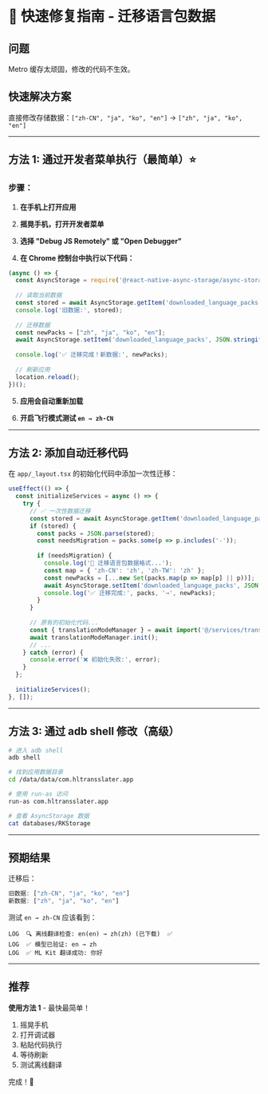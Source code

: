 # 🚀 快速修复指南 - 迁移语言包数据

## 问题
Metro 缓存太顽固，修改的代码不生效。

## 快速解决方案
直接修改存储数据：`["zh-CN", "ja", "ko", "en"]` → `["zh", "ja", "ko", "en"]`

---

## 方法 1: 通过开发者菜单执行（最简单）⭐

### 步骤：

1. **在手机上打开应用**

2. **摇晃手机，打开开发者菜单**

3. **选择 "Debug JS Remotely" 或 "Open Debugger"**

4. **在 Chrome 控制台中执行以下代码：**

```javascript
(async () => {
  const AsyncStorage = require('@react-native-async-storage/async-storage').default;
  
  // 读取当前数据
  const stored = await AsyncStorage.getItem('downloaded_language_packs');
  console.log('旧数据:', stored);
  
  // 迁移数据
  const newPacks = ["zh", "ja", "ko", "en"];
  await AsyncStorage.setItem('downloaded_language_packs', JSON.stringify(newPacks));
  
  console.log('✅ 迁移完成！新数据:', newPacks);
  
  // 刷新应用
  location.reload();
})();
```

5. **应用会自动重新加载**

6. **开启飞行模式测试 `en → zh-CN`**

---

## 方法 2: 添加自动迁移代码

在 `app/_layout.tsx` 的初始化代码中添加一次性迁移：

```typescript
useEffect(() => {
  const initializeServices = async () => {
    try {
      // ✅ 一次性数据迁移
      const stored = await AsyncStorage.getItem('downloaded_language_packs');
      if (stored) {
        const packs = JSON.parse(stored);
        const needsMigration = packs.some(p => p.includes('-'));
        
        if (needsMigration) {
          console.log('🔄 迁移语言包数据格式...');
          const map = { 'zh-CN': 'zh', 'zh-TW': 'zh' };
          const newPacks = [...new Set(packs.map(p => map[p] || p))];
          await AsyncStorage.setItem('downloaded_language_packs', JSON.stringify(newPacks));
          console.log('✅ 迁移完成:', packs, '→', newPacks);
        }
      }
      
      // 原有的初始化代码...
      const { translationModeManager } = await import('@/services/translationModeManager');
      await translationModeManager.init();
      // ...
    } catch (error) {
      console.error('❌ 初始化失败:', error);
    }
  };
  
  initializeServices();
}, []);
```

---

## 方法 3: 通过 adb shell 修改（高级）

```bash
# 进入 adb shell
adb shell

# 找到应用数据目录
cd /data/data/com.hltransslater.app

# 使用 run-as 访问
run-as com.hltransslater.app

# 查看 AsyncStorage 数据
cat databases/RKStorage
```

---

## 预期结果

迁移后：
```javascript
旧数据: ["zh-CN", "ja", "ko", "en"]
新数据: ["zh", "ja", "ko", "en"]
```

测试 `en → zh-CN` 应该看到：
```
LOG  🔍 离线翻译检查: en(en) → zh(zh) (已下载)  ✅
LOG  ✅ 模型已验证: en → zh
LOG  ✅ ML Kit 翻译成功: 你好
```

---

## 推荐
**使用方法 1** - 最快最简单！

1. 摇晃手机
2. 打开调试器
3. 粘贴代码执行
4. 等待刷新
5. 测试离线翻译

完成！🎉

